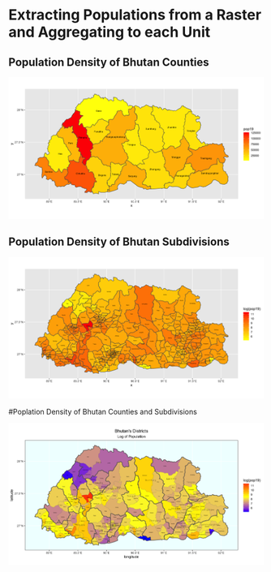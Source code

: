 # Extracting Populations from a Raster and Aggregating to each Unit

## Population Density of Bhutan Counties

![](bhutan_pop19_adm1.png)

## Population Density of Bhutan Subdivisions

![](bhutan_pop19_adm2.png)

#Poplation Density of Bhutan Counties and Subdivisions

![](bhutan_pop19_both.png)

